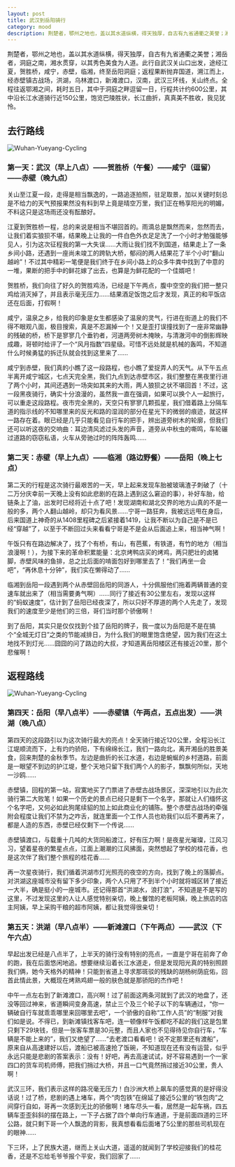 ```yaml
---
layout: post
title: 武汉到岳阳骑行
category: mood
description: 荆楚者，鄂州之地也，盖以其水道纵横，得天独厚，自古有九省通衢之美誉；湘岳者，洞庭之南，湘水贯穿，以其秀色美食为人道。此行自武汉关山口出发，途经江夏，贺胜桥，咸宁，赤壁，临湘，终至岳阳洞庭；返程果断抛弃国道，溯江而上，经赤壁镇古战场，洪湖，乌林渡口，新滩渡口，汉南，武汉三环线，关山终点。全程往返鄂湘之间，耗时五日，其中于洞庭之畔逗留一日，行程共计约600公里，其中沿长江水道骑行近150公里，饱览巴陵胜状，长江曲折，真真美不胜收，我见犹怜。
---
```


荆楚者，鄂州之地也，盖以其水道纵横，得天独厚，自古有九省通衢之美誉；湘岳者，洞庭之南，湘水贯穿，以其秀色美食为人道。此行自武汉关山口出发，途经江夏，贺胜桥，咸宁，赤壁，临湘，终至岳阳洞庭；返程果断抛弃国道，溯江而上，经赤壁镇古战场，洪湖，乌林渡口，新滩渡口，汉南，武汉三环线，关山终点。全程往返鄂湘之间，耗时五日，其中于洞庭之畔逗留一日，行程共计约600公里，其中沿长江水道骑行近150公里，饱览巴陵胜状，长江曲折，真真美不胜收，我见犹怜。

## 去行路线
![Wuhan-Yueyang-Cycling](http://b48.photo.store.qq.com/psu?/c0e77018-3a96-4ea1-9159-fb678a505df3/3zO7CY2ftlssnkZ10nMO2M3ucfjX74NDK2jXn6dhyfo!/b/YZK8cSHiEgAAYnXhoxzaXAAA&a=56&b=48&bo=lgIqAgAAAAABAJs!&t=5&rf=viewer_4)

### 第一天：武汉（早上八点）——贺胜桥（午餐）——咸宁（逗留）——赤壁（晚九点）

关山至江夏一段，走得是相当飘逸的，一路追逐拍照，驻足取景，加以关键时刻总是不给力的天气预报果然没有料到早上竟是晴空万里，我们正在畅享阳光的明媚，不料这只是这场雨还没有酝酿好。

江夏到贺胜桥一程，总的来说是相当不堪回首的。雨滴总是飘然而来，忽然而去，让我们着实狼狈不堪，结果晚上让我的一件白色外衣足足洗了一个小时才勉强能够见人，引为这次征程我的第一大失误……大雨让我们找不到国道，结果走上了一条乡间小路，还遇到一座尚未竣工的跨轨大桥，郁闷的两人结果花了半个小时“翻山越岭”！不过其中精彩一笔便是我们终于在乡间小路上的众多牛粪中找到了中意的一堆，果断的把手中的鲜花嫁了出去，也算是为鲜花配的一个佳婿吧！

贺胜桥，我们向往了好久的贺胜鸡汤，已经是下午两点，腹中空空的我们把一整只鸡给消灭掉了，并且表示毫无压力……结果酒足饭饱之后才发现，真正的和平饭店还在后面，打假啊！

咸宁，温泉之乡，给我的印象是女生都感染了温泉的灵气，行进在街道上的我们不得不眼观八面，极目搜索，真是不忍漏掉一个！又是歪打误撞找到了一座非常幽静的残破的桥，桥下是寥寥几个垂钓者，河道两旁树木掩映，与清澈河中的倒影辉映成趣，哥顿时给评了一个“风月指数”四星级。可惜不远处就是机械的轰鸣，不知道什么时候勇猛的拆迁队就会找到这里来了……

咸宁到赤壁，我们真的小瞧了这一段路程，也小瞧了爱捉弄人的天气。从下午五点半离开咸宁城区，七点天完全黑，我们九点到达赤壁市区，我们整整在黑夜里行进了两个小时，其间还遇到一场突如其来的大雨，两人狼狈之状不堪回首！不过，这一段黑夜骑行，确实十分浪漫的，虽然我一直在强调，如果可以换个人一起旅行，可以重走这段路程。夜市完全黑的，天空只有寥寥几颗孤星，我们借着路上分隔车道的指示线的不知哪里来的反光和路的湿润的部分在星光下的微弱的痕迹，就这样一路存在着。眼已经是几乎只能看见自行车的把手，辨出道旁树木的轮廓，但我们还可以听这夜的交响曲：耳边清风滤过头发的声音，道旁从中秋虫的嘶鸣，车轮碾过道路的窃窃私语，火车从旁驰过时的阵阵轰鸣……

### 第二天：赤壁（早上九点）——临湘（路边野餐）——岳阳（晚上七点）

第二天的行程是这次骑行最艰苦的一天，早上起来发现车胎被玻璃渣子刺破了（十二万分庆幸前一天晚上没有如此悲剧的在路上遇到这么窘迫的事），补好车胎，给链条上了油，出发时已经将近十点了吧！发现湖南和湖北交界的地方山真的不是一般的多，两个人翻山越岭，却只为看风景……宁哥一路狂奔，我被远远甩在身后，后来国道上神奇的从1408里程碑之后紧接着1419，让我不断以为自己是不是已经“穿越”了，以至于不断回过头来看看宁哥是不是会从后面追上来，相当神气啊！

午饭只有在路边解决了，找了个有桥，有山，有芭蕉，有铁道，有竹的地方（相当浪漫啊！），为接下来的革命积累能量：北京烤鸭店买的烤鸡，两只肥壮的卤猪脚，赤壁风味的鱼排，总之比后面的啃面包好到哪里去了！“我们再坐一会吧”，“再休息十分钟”，我们实在懒得动了……

临湘到岳阳一段遇到两个从赤壁回岳阳的同游人，十分佩服他们拖着两辆普通的变速车就出来了（相当需要勇气啊）……同行了接近有30公里左右，发现以这样的“蚂蚁速度”，估计到了岳阳已经夜深了，所以只好不厚道的两个人先走了，发现我们的速度至少是他们的三倍，哥们当时那个骄傲啊！

到了岳阳，其实只是仅仅找到个挂了岳阳的牌子，我一度以为岳阳是不是在搞个“全城无灯日”之类的节能减排日，为什么我们的眼里饱含绝望，因为我们在这土地找不到灯光……囧囧的问了路边的大叔，才知道离岳阳楼区还有接近20里，那个悲催啊！

## 返程路线
![Wuhan-Yueyang-Cycling](http://b59.photo.store.qq.com/psu?/c0e77018-3a96-4ea1-9159-fb678a505df3/kxa9V6k3mFEtFgBP50AHRB9vLzhqbFxbqhCj9PWLhCk!/b/YRwTsBxMVwAAYmUOQCM7EQAA&a=48&b=59&bo=YgIhAgAAAAABAGQ!&t=5&rf=viewer_4)

### 第四天：岳阳（早八点半）——赤壁镇（午两点，五点出发）——洪湖（晚八点）

第四天的这段路引以为这次骑行最大的亮点！全天骑行接近120公里，全程沿长江江堤顺流而下，上有灼灼骄阳，下有绵绵长江，我们一路向北，离开湘岳的胜景美食，回来荆楚的金秋季节。左边是曲折的长江水道，右边是蜿蜒的乡村道路，前面是一眼望不到边的护江堤，整个天地只留下我们两个人的影子，飘飘何所似，天地一沙鸥……

赤壁镇，回程的第一站，寂寞地买了门票进了赤壁古战场景区，深深地引以为此次骑行第二大败笔！如果一个历史的景点已经只是剩下一个名字，那就让人们缅怀这个名字吧，又何必如此狗尾续貂的加上如此商业化的铺陈。整个赤壁古战场的牵强附会程度让我们不禁为之咋舌，就连里面一个工作人员也劝我们以后不要再来了，都是人造的东西，赤壁已经仅剩下一个传说……

赤壁镇渡口，与载重十几吨的大货同船渡江，好有压力啊！是夜星光璀璨，江风习习，望着星夜的繁星点点，江面上潮潮的江风拂面，突然想起了学校的桂花香，也是这次伴了我们整个旅程的桂花香……

再一次星夜骑行，我们循着洪湖市灯光照亮的夜空的方向，找到了晚上的落脚点。对洪湖这座城市没有留下多少印象，两个人只用了不到半个小时就将城区转了接近一大半，确是挺小的一座城市。还记得那首“洪湖水，浪打浪”，不知道是不是写的这里，不过发现这里的人让人感觉特别亲切，晚上餐馆的老板阿姨，晚上旅店的店主阿姨，早上采购干粮的超市阿姨，都让我觉得很亲切！

### 第五天：洪湖（早八点半）——新滩渡口（下午两点）——武汉（下午六点）

早起出发已经是八点半了，上半天的骑行没有特别的亮点，一直是宁哥在前奔了命的跑，我在后面悠闲地追。想要继续沿着长江水道走，但是发现阳光真的特别照顾我们俩，她今天格外的精神！只能到省道上寻求那斑驳的残缺的胡杨树荫庇佑，回首此情此景，大概现在烤熟鸡翅一般的肤色就是那骄阳的杰作吧！

中午一点左右到了新滩渡口，高兴啊！过了前面这两条河就到了武汉的地盘了，还没等回过神来，省道瞬间变身高速，禁止三个及三个轮子以下的车辆通过，“你一辆破自行车就乖乖哪里来回哪里去吧”，一个骄傲的自称“工作人员”的“制服”对我们如是说。不得已，到新滩镇找客车吧，连一顿像样午饭都吃不起的我们这是包里只剩下29块钱，但是一张客车票是30元整，而且人家也不见得待见你自行车，“车辆是不能上来的”，我们又绝望了……“去老渡口看看吧！说不定那里还有渡船”，原来自从高速建好以后，渡船已被高速抢了饭碗，不知道现在还有没有运营，似乎永远只能是悲剧的答案表示：没有！好吧，再去高速试试，好不容易遇到一个一家四口的货车司机师傅，把我们捎过大桥，并且一口气竟然捎过接近30公里，贵人啊！

武汉三环，我们表示这样的路况毫无压力！白沙洲大桥上飙车的感觉真的是好得没话说！过了桥，悲剧的遇上堵车，两个“肉包铁”在绵延了接近5公里的“铁包肉”之间穿行自如，哥再一次感到无比的骄傲啊！堵车尽头一看，居然是一起车祸，四五辆车歪歪斜斜的摆在路上，一下子占据了四个单向行车通道，于是前面四道的三环公路，就只剩下哥一个人飘逸的背影，我真想看看后面堵了5公里的那些司机现在的眼神……

下三环，上了民族大道，继而上关山大道，遥遥的就闻到了学校迎接我们的桂花香，还是不忘给毛爷爷报个平安，我们回家了……


[SilentVally]:    http://silentvally.github.io  "SilentVally"
